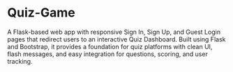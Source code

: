 # Quiz-Game
A Flask-based web app with responsive Sign In, Sign Up, and Guest Login pages that redirect users to an interactive Quiz Dashboard. Built using Flask and Bootstrap, it provides a foundation for quiz platforms with clean UI, flash messages, and easy integration for questions, scoring, and user tracking.
